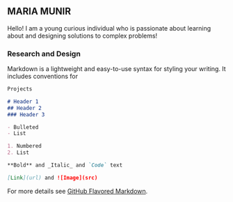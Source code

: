 ## MARIA MUNIR

Hello! I am a young curious individual who is passionate about learning about and designing solutions to complex problems! 


### Research and Design

Markdown is a lightweight and easy-to-use syntax for styling your writing. It includes conventions for

```markdown
Projects

# Header 1
## Header 2
### Header 3

- Bulleted
- List

1. Numbered
2. List

**Bold** and _Italic_ and `Code` text

[Link](url) and ![Image](src)
```

For more details see [GitHub Flavored Markdown](https://guides.github.com/features/mastering-markdown/).


